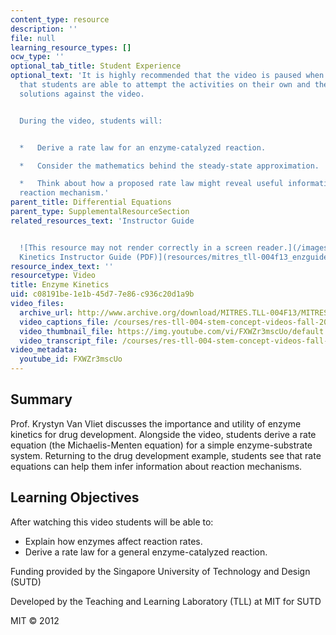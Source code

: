 ```yaml
---
content_type: resource
description: ''
file: null
learning_resource_types: []
ocw_type: ''
optional_tab_title: Student Experience
optional_text: 'It is highly recommended that the video is paused when prompted so
  that students are able to attempt the activities on their own and then check their
  solutions against the video.


  During the video, students will:


  *   Derive a rate law for an enzyme-catalyzed reaction.

  *   Consider the mathematics behind the steady-state approximation.

  *   Think about how a proposed rate law might reveal useful information about a
  reaction mechanism.'
parent_title: Differential Equations
parent_type: SupplementalResourceSection
related_resources_text: 'Instructor Guide


  ![This resource may not render correctly in a screen reader.](/images/inacessible.gif)[Enzyme
  Kinetics Instructor Guide (PDF)](resources/mitres_tll-004f13_enzguide)'
resource_index_text: ''
resourcetype: Video
title: Enzyme Kinetics
uid: c08191be-1e1b-45d7-7e86-c936c20d1a9b
video_files:
  archive_url: http://www.archive.org/download/MITRES.TLL-004F13/MITRES_TLL-004F13_enzyme_kinetics_intro_300k.mp4
  video_captions_file: /courses/res-tll-004-stem-concept-videos-fall-2013/f3f402bebf345697b8f0ac90a285f0f2_FXWZr3mscUo.vtt
  video_thumbnail_file: https://img.youtube.com/vi/FXWZr3mscUo/default.jpg
  video_transcript_file: /courses/res-tll-004-stem-concept-videos-fall-2013/776a468c1cc967042fd3590150dee209_FXWZr3mscUo.pdf
video_metadata:
  youtube_id: FXWZr3mscUo
---
```


Summary
-------

Prof. Krystyn Van Vliet discusses the importance and utility of enzyme kinetics for drug development. Alongside the video, students derive a rate equation (the Michaelis-Menten equation) for a simple enzyme-substrate system. Returning to the drug development example, students see that rate equations can help them infer information about reaction mechanisms.

Learning Objectives
-------------------

After watching this video students will be able to:

*   Explain how enzymes affect reaction rates.
*   Derive a rate law for a general enzyme-catalyzed reaction.

Funding provided by the Singapore University of Technology and Design (SUTD)

Developed by the Teaching and Learning Laboratory (TLL) at MIT for SUTD

MIT © 2012